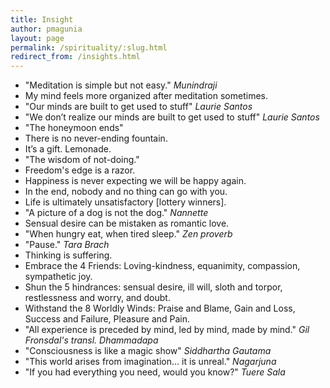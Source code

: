 ```yaml
---
title: Insight
author: pmagunia
layout: page
permalink: /spirituality/:slug.html
redirect_from: /insights.html
---
```

- "Meditation is simple but not easy." *Munindraji*
- My mind feels more organized after meditation sometimes.
- "Our minds are built to get used to stuff" *Laurie Santos*
- "We don’t realize our minds are built to get used to stuff" *Laurie Santos*
- "The honeymoon ends"
- There is no never-ending fountain.
- It’s a gift. Lemonade.
- "The wisdom of not-doing."
- Freedom's edge is a razor.
- Happiness is never expecting we will be happy again.
- In the end, nobody and no thing can go with you.
- Life is ultimately unsatisfactory [lottery winners].
- "A picture of a dog is not the dog." *Nannette*
- Sensual desire can be mistaken as romantic love.
- "When hungry eat, when tired sleep." *Zen proverb*
- "Pause." *Tara Brach*
- Thinking is suffering.
- Embrace the 4 Friends: Loving-kindness, equanimity, compassion, sympathetic joy.
- Shun the 5 hindrances: sensual desire, ill will, sloth and torpor, restlessness and worry, and doubt.
- Withstand the 8 Worldly Winds: Praise and Blame, Gain and Loss, Success and Failure, Pleasure and Pain.
- "All experience is preceded by mind, led by mind, made by mind." *Gil Fronsdal's transl. Dhammadapa*
- "Consciousness is like a magic show" *Siddhartha Gautama*
- "This world arises from imagination... it is unreal." *Nagarjuna*
- "If you had everything you need, would you know?" *Tuere Sala*

